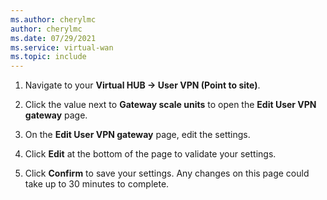 ```yaml
---
ms.author: cherylmc
author: cherylmc
ms.date: 07/29/2021
ms.service: virtual-wan
ms.topic: include
---
```

1. Navigate to your **Virtual HUB -> User VPN (Point to site)**.

1. Click the value next to **Gateway scale units** to open the **Edit User VPN gateway** page.

1. On the **Edit User VPN gateway** page, edit the settings.

1. Click **Edit** at the bottom of the page to validate your settings.

1. Click **Confirm** to save your settings. Any changes on this page could take up to 30 minutes to complete.